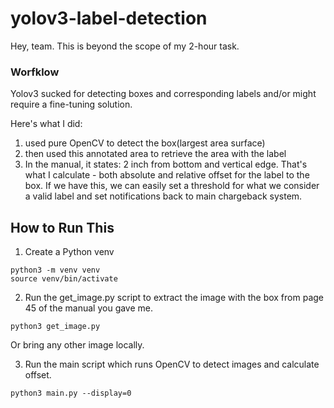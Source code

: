 # yolov3-label-detection

Hey, team. This is beyond the scope of my 2-hour task. 

### Worfklow

Yolov3 sucked for detecting boxes and corresponding labels and/or might require a fine-tuning solution. 

Here's what I did: 

1. used pure OpenCV to detect the box(largest area surface)
2. then used this annotated area to retrieve the area with the label
3. In the manual, it states: 2 inch from bottom and vertical edge. That's what I calculate - both absolute and relative offset for the label to the box. If we have this, we can easily set a threshold for what we consider a valid label and set notifications back to main chargeback system.

## How to Run This

1. Create a Python venv
```
python3 -m venv venv
source venv/bin/activate
```

2. Run the get_image.py script to extract the image with the box from page 45 of the manual you gave me.

```
python3 get_image.py
```

Or bring any other image locally.

3. Run the main script which runs OpenCV to detect images and calculate offset.

```
python3 main.py --display=0
```